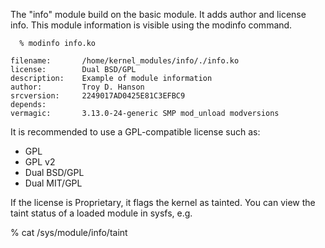 The "info" module build on the basic module. It adds author and license info.
This module information is visible using the modinfo command.

```
  % modinfo info.ko

filename:       /home/kernel_modules/info/./info.ko
license:        Dual BSD/GPL
description:    Example of module information
author:         Troy D. Hanson
srcversion:     2249017AD0425E81C3EFBC9
depends:        
vermagic:       3.13.0-24-generic SMP mod_unload modversions 
```

It is recommended to use a GPL-compatible license such as:

  * GPL
  * GPL v2
  * Dual BSD/GPL
  * Dual MIT/GPL

If the license is Proprietary, it flags the kernel as tainted.
You can view the taint status of a loaded module in sysfs, e.g.

  % cat /sys/module/info/taint
